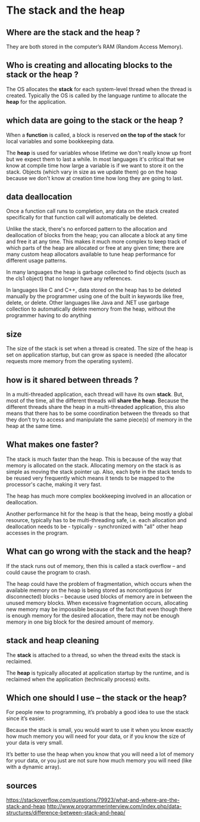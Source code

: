 # The stack and the heap

## Where are the stack and the heap ?

They are both stored in the computer’s RAM (Random Access Memory). 

## Who is creating and allocating blocks to the stack or the heap ?

The OS allocates the **stack** for each system-level thread when the thread is created. 
Typically the OS is called by the language runtime to allocate the **heap** for the application.

## which data are going to the stack or the heap ?

When a **function** is called, a block is reserved **on the top of the stack** for local variables and some bookkeeping data.

The **heap** is used for variables whose lifetime we don't really know up front but we expect them to last a while. In most languages it's critical that we know at compile time how large a variable is if we want to store it on the stack. Objects (which vary in size as we update them) go on the heap because we don't know at creation time how long they are going to last.

## data deallocation

Once a function call runs to completion, any data on the stack created specifically for that function call will automatically be deleted. 

Unlike the stack, there's no enforced pattern to the allocation and deallocation of blocks from the heap; you can allocate a block at any time and free it at any time. This makes it much more complex to keep track of which parts of the heap are allocated or free at any given time; there are many custom heap allocators available to tune heap performance for different usage patterns.

In many languages the heap is garbage collected to find objects (such as the cls1 object) that no longer have any references.

In languages like C and C++, data stored on the heap has to be deleted manually by the programmer using one of the built in keywords like free, delete, or delete. Other languages like Java and .NET use garbage collection to automatically delete memory from the heap, without the programmer having to do anything

## size

The size of the stack is set when a thread is created. The size of the heap is set on application startup, but can grow as space is needed (the allocator requests more memory from the operating system).

## how is it shared between threads ?

In a multi-threaded application, each thread will have its own **stack**. But, most of the time, all the different threads will **share the heap**. Because the different threads share the heap in a multi-threaded application, this also means that there has to be some coordination between the threads so that they don’t try to access and manipulate the same piece(s) of memory in the heap at the same time.

## What makes one faster?

The stack is much faster than the heap. This is because of the way that memory is allocated on the stack. Allocating memory on the stack is as simple as moving the stack pointer up. Also, each byte in the stack tends to be reused very frequently which means it tends to be mapped to the processor's cache, making it very fast.

The heap has much more complex bookkeeping involved in an allocation or deallocation. 

Another performance hit for the heap is that the heap, being mostly a global resource, typically has to be multi-threading safe, i.e. each allocation and deallocation needs to be - typically - synchronized with "all" other heap accesses in the program.

## What can go wrong with the stack and the heap?

If the stack runs out of memory, then this is called a stack overflow – and could cause the program to crash.

The heap could have the problem of fragmentation, which occurs when the available memory on the heap is being stored as noncontiguous (or disconnected) blocks – because used blocks of memory are in between the unused memory blocks. When excessive fragmentation occurs, allocating new memory may be impossible because of the fact that even though there is enough memory for the desired allocation, there may not be enough memory in one big block for the desired amount of memory.

## stack and heap cleaning

The **stack** is attached to a thread, so when the thread exits the stack is reclaimed. 

The **heap** is typically allocated at application startup by the runtime, and is reclaimed when the application (technically process) exits.

## Which one should I use – the stack or the heap?

For people new to programming, it’s probably a good idea to use the stack since it’s easier.

Because the stack is small, you would want to use it when you know exactly how much memory you will need for your data, or if you know the size of your data is very small.

It’s better to use the heap when you know that you will need a lot of memory for your data, or you just are not sure how much memory you will need (like with a dynamic array).

## sources

https://stackoverflow.com/questions/79923/what-and-where-are-the-stack-and-heap
http://www.programmerinterview.com/index.php/data-structures/difference-between-stack-and-heap/
